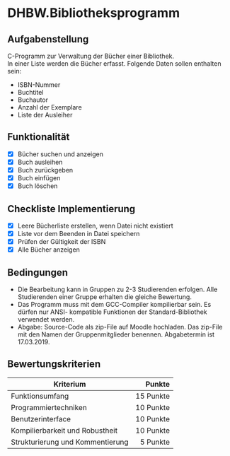 # DHBW.Bibliotheksprogramm
## Aufgabenstellung  
C-Programm zur Verwaltung der Bücher einer Bibliothek.  
In einer Liste werden die Bücher erfasst. Folgende Daten sollen enthalten sein:  
- ISBN-Nummer
- Buchtitel
- Buchautor
- Anzahl der Exemplare
- Liste der Ausleiher

## Funktionalität
- [x] Bücher suchen und anzeigen
- [x] Buch ausleihen
- [x] Buch zurückgeben
- [x] Buch einfügen
- [x] Buch löschen

## Checkliste Implementierung
- [x] Leere Bücherliste erstellen, wenn Datei nicht existiert
- [x] Liste vor dem Beenden in Datei speichern
- [x] Prüfen der Gültigkeit der ISBN
- [x] Alle Bücher anzeigen

## Bedingungen
- Die Bearbeitung kann in Gruppen zu 2-3 Studierenden erfolgen. Alle Studierenden einer Gruppe erhalten die gleiche Bewertung.
- Das Programm muss mit dem GCC-Compiler kompilierbar sein. Es dürfen nur ANSI- kompatible Funktionen der Standard-Bibliothek verwendet werden.
- Abgabe: Source-Code als zip-File auf Moodle hochladen. Das zip-File mit den Namen der Gruppenmitglieder benennen. Abgabetermin ist 17.03.2019.

## Bewertungskriterien
| Kriterium | Punkte |
| ------------- | -----:|
| Funktionsumfang | 15 Punkte |
| Programmiertechniken | 10 Punkte |
| Benutzerinterface | 10 Punkte |
| Kompilierbarkeit und Robustheit | 10 Punkte |
| Strukturierung und Kommentierung | 5 Punkte |
